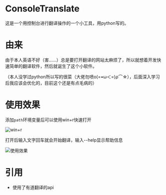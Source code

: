 # ConsoleTranslate

这是一个用控制台进行翻译操作的一个小工具，用python写的。

# 由来

由于本人英语不好（害……）总是要打开翻译的网站太麻烦了，所以就想着开发快速简单的翻译软件，然后就诞生了这个小软件。

（本人没学过python所以写的很菜（大佬勿喷ο(=•ω＜=)ρ⌒☆），后面深入学习后我应该会优化的，目前这个还是有点毛病的）

# 使用效果

添加`path`环境变量后可以使用win+r快速打开

![win+r](https://s3.ax1x.com/2021/02/03/yM1r8g.png)

打开后输入文字回车就会开始翻译，输入--help显示帮助信息

![使用效果](https://s3.ax1x.com/2021/02/03/yM3PsA.png)

# 引用

 - 使用了有道翻译的api
